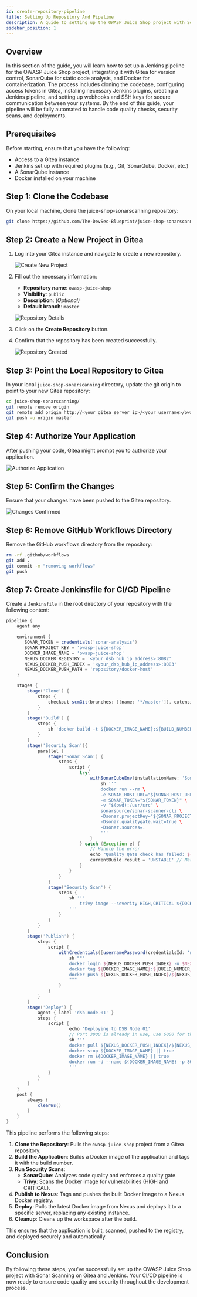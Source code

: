```yaml
---
id: create-repository-pipeline
title: Setting Up Repository And Pipeline
description: A guide to setting up the OWASP Juice Shop project with Sonar Scanning, Gitea, and Jenkins.
sidebar_position: 1
---
```


## Overview

In this section of the guide, you will learn how to set up a Jenkins pipeline for the OWASP Juice Shop project, integrating it with Gitea for version control, SonarQube for static code analysis, and Docker for containerization. The process includes cloning the codebase, configuring access tokens in Gitea, installing necessary Jenkins plugins, creating a Jenkins pipeline, and setting up webhooks and SSH keys for secure communication between your systems. By the end of this guide, your pipeline will be fully automated to handle code quality checks, security scans, and deployments.

## Prerequisites

Before starting, ensure that you have the following:

- Access to a Gitea instance
- Jenkins set up with required plugins (e.g., Git, SonarQube, Docker, etc.)
- A SonarQube instance
- Docker installed on your machine

## Step 1: Clone the Codebase

On your local machine, clone the juice-shop-sonarscanning repository:

```bash
git clone https://github.com/The-DevSec-Blueprint/juice-shop-sonarscanning.git
```

## Step 2: Create a New Project in Gitea

1. Log into your Gitea instance and navigate to create a new repository.

    ![Create New Project](/img/projects/devsecops-home-lab/create-configure-pipeline/gitea-create-repository.png)

2. Fill out the necessary information:
    - **Repository name**: `owasp-juice-shop`
    - **Visibility**: `public`
    - **Description**: *(Optional)*
    - **Default branch**: `master`

    ![Repository Details](/img/projects/devsecops-home-lab/create-configure-pipeline/gitea-repo-details.png)

3. Click on the **Create Repository** button.

4. Confirm that the repository has been created successfully.

    ![Repository Created](/img/projects/devsecops-home-lab/create-configure-pipeline/gitea-create-project.png)

## Step 3: Point the Local Repository to Gitea

In your local `juice-shop-sonarscanning` directory, update the git origin to point to your new Gitea repository:

```bash
cd juice-shop-sonarscanning/
git remote remove origin
git remote add origin http://<your_gitea_server_ip>/<your_username>/owasp-juice-shop.git
git push -u origin master
```

## Step 4: Authorize Your Application

After pushing your code, Gitea might prompt you to authorize your application.

![Authorize Application](/img/projects/devsecops-home-lab/create-configure-pipeline/gitea-authorize-application.png)

## Step 5: Confirm the Changes

Ensure that your changes have been pushed to the Gitea repository.

![Changes Confirmed](/img/projects/devsecops-home-lab/create-configure-pipeline/gitea-repo-populated.png)

## Step 6: Remove GitHub Workflows Directory

Remove the GitHub workflows directory from the repository:

```bash
rm -rf .github/workflows
git add .
git commit -m "removing workflows"
git push
```

## Step 7: Create Jenkinsfile for CI/CD Pipeline

Create a `Jenkinsfile` in the root directory of your repository with the following content:

```groovy
pipeline {
    agent any

    environment {
       SONAR_TOKEN = credentials('sonar-analysis')
       SONAR_PROJECT_KEY = 'owasp-juice-shop'
       DOCKER_IMAGE_NAME = 'owasp-juice-shop'
       NEXUS_DOCKER_REGISTRY = '<your_dsb_hub_ip_address>:8082'
       NEXUS_DOCKER_PUSH_INDEX = '<your_dsb_hub_ip_address>:8083'
       NEXUS_DOCKER_PUSH_PATH = 'repository/docker-host'
    }

    stages {
        stage('Clone') {
            steps {
                checkout scmGit(branches: [[name: '*/master']], extensions: [], userRemoteConfigs: [[credentialsId: 'Gitea PAT', url: 'http://<your_dsb_hub_ip_address>/<your_username>/owasp-juice-shop.git']])
            }
        }
        stage('Build') {
            steps {
                sh 'docker build -t ${DOCKER_IMAGE_NAME}:${BUILD_NUMBER} .'
            }
        }
        stage('Security Scan'){
            parallel {
                stage('Sonar Scan') {
                    steps {
                        script {
                            try{
                                withSonarQubeEnv(installationName: 'Sonar Server', credentialsId: 'sonar-analysis') {
                                    sh '''
                                    docker run --rm \
                                    -e SONAR_HOST_URL="${SONAR_HOST_URL}" \
                                    -e SONAR_TOKEN="${SONAR_TOKEN}" \
                                    -v "$(pwd):/usr/src" \
                                    sonarsource/sonar-scanner-cli \
                                    -Dsonar.projectKey="${SONAR_PROJECT_KEY}" \
                                    -Dsonar.qualitygate.wait=true \
                                    -Dsonar.sources=.
                                    '''
                                }
                            } catch (Exception e) {
                                // Handle the error
                                echo "Quality Qate check has failed: ${e}"
                                currentBuild.result = 'UNSTABLE' // Mark the build as unstable instead of failing
                            }
                        }
                    }
                }
                stage('Security Scan') {
                    steps {
                        sh '''
                            trivy image --severity HIGH,CRITICAL ${DOCKER_IMAGE_NAME}:${BUILD_NUMBER}
                        '''
                    }
                }
            }
        }
        stage('Publish') {
            steps {
                script {
                    withCredentials([usernamePassword(credentialsId: 'nexus', passwordVariable: 'NEXUS_PASSWORD', usernameVariable: 'NEXUS_USERNAME')]) {
                        sh """
                        docker login ${NEXUS_DOCKER_PUSH_INDEX} -u $NEXUS_USERNAME -p $NEXUS_PASSWORD
                        docker tag ${DOCKER_IMAGE_NAME}:${BUILD_NUMBER} ${NEXUS_DOCKER_PUSH_INDEX}/${NEXUS_DOCKER_PUSH_PATH}/${DOCKER_IMAGE_NAME}:latest
                        docker push ${NEXUS_DOCKER_PUSH_INDEX}/${NEXUS_DOCKER_PUSH_PATH}/${DOCKER_IMAGE_NAME}:latest
                        """
                    }
                }
            }
        }
        stage('Deploy') {
            agent { label 'dsb-node-01' }
            steps {
                script {
                        echo 'Deploying to DSB Node 01'
                        // Port 3000 is already in use, use 6000 for this application
                        sh '''
                        docker pull ${NEXUS_DOCKER_PUSH_INDEX}/${NEXUS_DOCKER_PUSH_PATH}/${DOCKER_IMAGE_NAME}:latest
                        docker stop ${DOCKER_IMAGE_NAME} || true
                        docker rm ${DOCKER_IMAGE_NAME} || true
                        docker run -d --name ${DOCKER_IMAGE_NAME} -p 8084:3000 ${NEXUS_DOCKER_PUSH_INDEX}/${NEXUS_DOCKER_PUSH_PATH}/${DOCKER_IMAGE_NAME}:latest
                        '''
                }
            }
        }
    }
    post {
        always {
            cleanWs()
        }
    }
}
```

This pipeline performs the following steps:

1. **Clone the Repository**: Pulls the `owasp-juice-shop` project from a Gitea repository.
2. **Build the Application**: Builds a Docker image of the application and tags it with the build number.
3. **Run Security Scans**:
   - **SonarQube**: Analyzes code quality and enforces a quality gate.
   - **Trivy**: Scans the Docker image for vulnerabilities (HIGH and CRITICAL).
4. **Publish to Nexus**: Tags and pushes the built Docker image to a Nexus Docker registry.
5. **Deploy**: Pulls the latest Docker image from Nexus and deploys it to a specific server, replacing any existing instance.
6. **Cleanup**: Cleans up the workspace after the build.

This ensures that the application is built, scanned, pushed to the registry, and deployed securely and automatically.

## Conclusion

By following these steps, you've successfully set up the OWASP Juice Shop project with Sonar Scanning on Gitea and Jenkins. Your CI/CD pipeline is now ready to ensure code quality and security throughout the development process.
